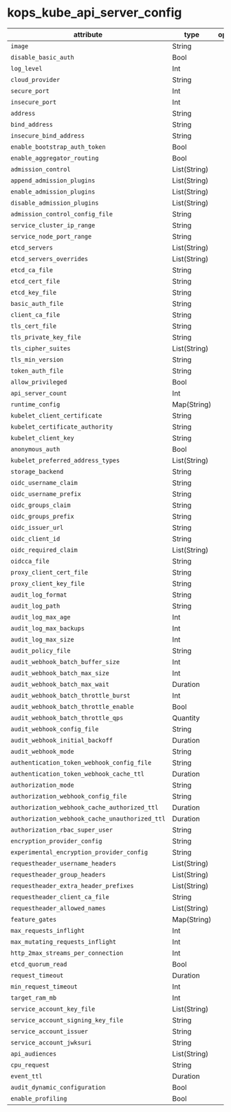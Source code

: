 # kops_kube_api_server_config

| attribute | type | optional | required | computed |
| --- | --- | --- | --- | --- |
| `image` | String |  | :white_check_mark: |  |
| `disable_basic_auth` | Bool |  | :white_check_mark: |  |
| `log_level` | Int |  | :white_check_mark: |  |
| `cloud_provider` | String |  | :white_check_mark: |  |
| `secure_port` | Int |  | :white_check_mark: |  |
| `insecure_port` | Int |  | :white_check_mark: |  |
| `address` | String |  | :white_check_mark: |  |
| `bind_address` | String |  | :white_check_mark: |  |
| `insecure_bind_address` | String |  | :white_check_mark: |  |
| `enable_bootstrap_auth_token` | Bool |  | :white_check_mark: |  |
| `enable_aggregator_routing` | Bool |  | :white_check_mark: |  |
| `admission_control` | List(String) |  | :white_check_mark: |  |
| `append_admission_plugins` | List(String) |  | :white_check_mark: |  |
| `enable_admission_plugins` | List(String) |  | :white_check_mark: |  |
| `disable_admission_plugins` | List(String) |  | :white_check_mark: |  |
| `admission_control_config_file` | String |  | :white_check_mark: |  |
| `service_cluster_ip_range` | String |  | :white_check_mark: |  |
| `service_node_port_range` | String |  | :white_check_mark: |  |
| `etcd_servers` | List(String) |  | :white_check_mark: |  |
| `etcd_servers_overrides` | List(String) |  | :white_check_mark: |  |
| `etcd_ca_file` | String |  | :white_check_mark: |  |
| `etcd_cert_file` | String |  | :white_check_mark: |  |
| `etcd_key_file` | String |  | :white_check_mark: |  |
| `basic_auth_file` | String |  | :white_check_mark: |  |
| `client_ca_file` | String |  | :white_check_mark: |  |
| `tls_cert_file` | String |  | :white_check_mark: |  |
| `tls_private_key_file` | String |  | :white_check_mark: |  |
| `tls_cipher_suites` | List(String) |  | :white_check_mark: |  |
| `tls_min_version` | String |  | :white_check_mark: |  |
| `token_auth_file` | String |  | :white_check_mark: |  |
| `allow_privileged` | Bool |  | :white_check_mark: |  |
| `api_server_count` | Int |  | :white_check_mark: |  |
| `runtime_config` | Map(String) |  | :white_check_mark: |  |
| `kubelet_client_certificate` | String |  | :white_check_mark: |  |
| `kubelet_certificate_authority` | String |  | :white_check_mark: |  |
| `kubelet_client_key` | String |  | :white_check_mark: |  |
| `anonymous_auth` | Bool |  | :white_check_mark: |  |
| `kubelet_preferred_address_types` | List(String) |  | :white_check_mark: |  |
| `storage_backend` | String |  | :white_check_mark: |  |
| `oidc_username_claim` | String |  | :white_check_mark: |  |
| `oidc_username_prefix` | String |  | :white_check_mark: |  |
| `oidc_groups_claim` | String |  | :white_check_mark: |  |
| `oidc_groups_prefix` | String |  | :white_check_mark: |  |
| `oidc_issuer_url` | String |  | :white_check_mark: |  |
| `oidc_client_id` | String |  | :white_check_mark: |  |
| `oidc_required_claim` | List(String) |  | :white_check_mark: |  |
| `oidcca_file` | String |  | :white_check_mark: |  |
| `proxy_client_cert_file` | String |  | :white_check_mark: |  |
| `proxy_client_key_file` | String |  | :white_check_mark: |  |
| `audit_log_format` | String |  | :white_check_mark: |  |
| `audit_log_path` | String |  | :white_check_mark: |  |
| `audit_log_max_age` | Int |  | :white_check_mark: |  |
| `audit_log_max_backups` | Int |  | :white_check_mark: |  |
| `audit_log_max_size` | Int |  | :white_check_mark: |  |
| `audit_policy_file` | String |  | :white_check_mark: |  |
| `audit_webhook_batch_buffer_size` | Int |  | :white_check_mark: |  |
| `audit_webhook_batch_max_size` | Int |  | :white_check_mark: |  |
| `audit_webhook_batch_max_wait` | Duration |  | :white_check_mark: |  |
| `audit_webhook_batch_throttle_burst` | Int |  | :white_check_mark: |  |
| `audit_webhook_batch_throttle_enable` | Bool |  | :white_check_mark: |  |
| `audit_webhook_batch_throttle_qps` | Quantity |  | :white_check_mark: |  |
| `audit_webhook_config_file` | String |  | :white_check_mark: |  |
| `audit_webhook_initial_backoff` | Duration |  | :white_check_mark: |  |
| `audit_webhook_mode` | String |  | :white_check_mark: |  |
| `authentication_token_webhook_config_file` | String |  | :white_check_mark: |  |
| `authentication_token_webhook_cache_ttl` | Duration |  | :white_check_mark: |  |
| `authorization_mode` | String |  | :white_check_mark: |  |
| `authorization_webhook_config_file` | String |  | :white_check_mark: |  |
| `authorization_webhook_cache_authorized_ttl` | Duration |  | :white_check_mark: |  |
| `authorization_webhook_cache_unauthorized_ttl` | Duration |  | :white_check_mark: |  |
| `authorization_rbac_super_user` | String |  | :white_check_mark: |  |
| `encryption_provider_config` | String |  | :white_check_mark: |  |
| `experimental_encryption_provider_config` | String |  | :white_check_mark: |  |
| `requestheader_username_headers` | List(String) |  | :white_check_mark: |  |
| `requestheader_group_headers` | List(String) |  | :white_check_mark: |  |
| `requestheader_extra_header_prefixes` | List(String) |  | :white_check_mark: |  |
| `requestheader_client_ca_file` | String |  | :white_check_mark: |  |
| `requestheader_allowed_names` | List(String) |  | :white_check_mark: |  |
| `feature_gates` | Map(String) |  | :white_check_mark: |  |
| `max_requests_inflight` | Int |  | :white_check_mark: |  |
| `max_mutating_requests_inflight` | Int |  | :white_check_mark: |  |
| `http_2max_streams_per_connection` | Int |  | :white_check_mark: |  |
| `etcd_quorum_read` | Bool |  | :white_check_mark: |  |
| `request_timeout` | Duration |  | :white_check_mark: |  |
| `min_request_timeout` | Int |  | :white_check_mark: |  |
| `target_ram_mb` | Int |  | :white_check_mark: |  |
| `service_account_key_file` | List(String) |  | :white_check_mark: |  |
| `service_account_signing_key_file` | String |  | :white_check_mark: |  |
| `service_account_issuer` | String |  | :white_check_mark: |  |
| `service_account_jwksuri` | String |  | :white_check_mark: |  |
| `api_audiences` | List(String) |  | :white_check_mark: |  |
| `cpu_request` | String |  | :white_check_mark: |  |
| `event_ttl` | Duration |  | :white_check_mark: |  |
| `audit_dynamic_configuration` | Bool |  | :white_check_mark: |  |
| `enable_profiling` | Bool |  | :white_check_mark: |  |
